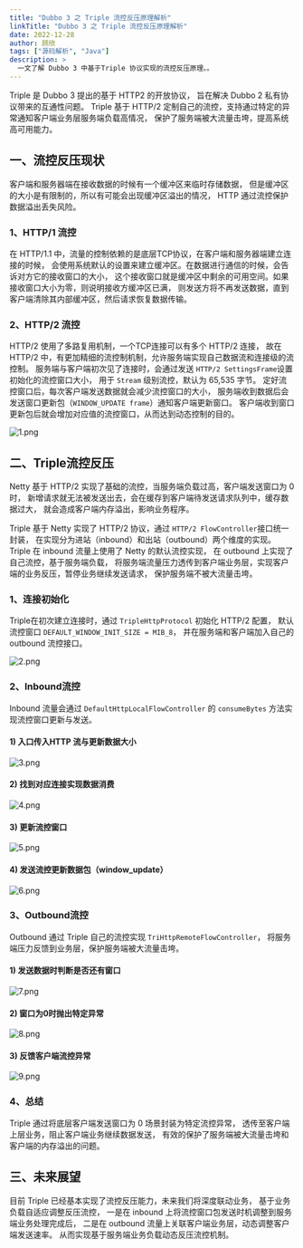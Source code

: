 ```yaml
---
title: "Dubbo 3 之 Triple 流控反压原理解析"
linkTitle: "Dubbo 3 之 Triple 流控反压原理解析"
date: 2022-12-28
author: 顾欣
tags: ["源码解析", "Java"]
description: >
  一文了解 Dubbo 3 中基于Triple 协议实现的流控反压原理。。
---
```


Triple 是 Dubbo 3 提出的基于 HTTP2 的开放协议，
旨在解决 Dubbo 2 私有协议带来的互通性问题。
Triple 基于 HTTP/2 定制自己的流控，支持通过特定的异常通知客户端业务层服务端负载高情况，
保护了服务端被大流量击垮，提高系统高可用能力。

## 一、流控反压现状

客户端和服务器端在接收数据的时候有一个缓冲区来临时存储数据，
但是缓冲区的大小是有限制的，所以有可能会出现缓冲区溢出的情况，
HTTP 通过流控保护数据溢出丢失风险。

### 1、HTTP/1 流控

在 HTTP/1.1 中，流量的控制依赖的是底层TCP协议，在客户端和服务器端建立连接的时候，
会使用系统默认的设置来建立缓冲区。在数据进行通信的时候，会告诉对方它的接收窗口的大小，
这个接收窗口就是缓冲区中剩余的可用空间。如果接收窗口大小为零，则说明接收方缓冲区已满，
则发送方将不再发送数据，直到客户端清除其内部缓冲区，然后请求恢复数据传输。

### 2、HTTP/2 流控

HTTP/2 使用了多路复用机制，一个TCP连接可以有多个 HTTP/2 连接，
故在 HTTP/2 中，有更加精细的流控制机制，允许服务端实现自己数据流和连接级的流控制。
服务端与客户端初次见了连接时，会通过发送 `HTTP/2 SettingsFrame`设置初始化的流控窗口大小，
用于 `Stream` 级别流控，默认为 65,535 字节。
定好流控窗口后，每次客户端发送数据就会减少流控窗口的大小，
服务端收到数据后会发送窗口更新包（`WINDOW_UPDATE frame`）通知客户端更新窗口。
客户端收到窗口更新包后就会增加对应值的流控窗口，从而达到动态控制的目的。

![1.png](/imgs/blog/2022/12/28/triple/1.png)

## 二、Triple流控反压

Netty 基于 HTTP/2 实现了基础的流控，当服务端负载过高，客户端发送窗口为 0 时，
新增请求就无法被发送出去，会在缓存到客户端待发送请求队列中，缓存数据过大，
就会造成客户端内存溢出，影响业务程序。

Triple 基于 Netty 实现了 HTTP/2 协议，通过 `HTTP/2 FlowController`接口统一封装，
在实现分为进站（inbound）和出站（outbound）两个维度的实现。
Triple 在 inbound 流量上使用了 Netty 的默认流控实现，
在 outbound 上实现了自己流控，基于服务端负载，
将服务端流量压力透传到客户端业务层，实现客户端的业务反压，暂停业务继续发送请求，
保护服务端不被大流量击垮。

### 1、连接初始化

Triple在初次建立连接时，通过 `TripleHttpProtocol` 初始化 HTTP/2 配置，
默认流控窗口 `DEFAULT_WINDOW_INIT_SIZE = MIB_8`，
并在服务端和客户端加入自己的 outbound 流控接口。

![2.png](/imgs/blog/2022/12/28/triple/2.png)

### 2、Inbound流控

Inbound 流量会通过 `DefaultHttpLocalFlowController` 的 `consumeBytes` 方法实现流控窗口更新与发送。

#### 1) 入口传入HTTP 流与更新数据大小

![3.png](/imgs/blog/2022/12/28/triple/3.png)

#### 2) 找到对应连接实现数据消费

![4.png](/imgs/blog/2022/12/28/triple/4.png)

#### 3) 更新流控窗口

![5.png](/imgs/blog/2022/12/28/triple/5.png)

#### 4) 发送流控更新数据包（window_update）

![6.png](/imgs/blog/2022/12/28/triple/6.png)

### 3、Outbound流控

Outbound 通过 Triple 自己的流控实现 `TriHttpRemoteFlowController`，
将服务端压力反馈到业务层，保护服务端被大流量击垮。

#### 1) 发送数据时判断是否还有窗口

![7.png](/imgs/blog/2022/12/28/triple/7.png)

#### 2) 窗口为0时抛出特定异常

![8.png](/imgs/blog/2022/12/28/triple/8.png)

#### 3) 反馈客户端流控异常

![9.png](/imgs/blog/2022/12/28/triple/9.png)

### 4、总结

Triple 通过将底层客户端发送窗口为 0 场景封装为特定流控异常，
透传至客户端上层业务，阻止客户端业务继续数据发送，
有效的保护了服务端被大流量击垮和客户端的内存溢出的问题。

## 三、未来展望

目前 Triple 已经基本实现了流控反压能力，未来我们将深度联动业务，
基于业务负载自适应调整反压流控，
一是在 inbound 上将流控窗口包发送时机调整到服务端业务处理完成后，
二是在 outbound 流量上关联客户端业务层，动态调整客户端发送速率。
从而实现基于服务端业务负载动态反压流控机制。

